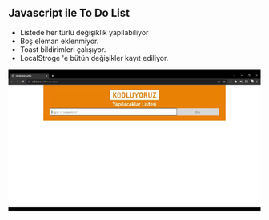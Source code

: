 ## Javascript ile To Do List
* Listede her türlü değişiklik yapılabiliyor
* Boş eleman eklenmiyor.
* Toast bildirimleri çalışıyor.
* LocalStroge 'e bütün değişikler kayıt ediliyor.


![](https://github.com/AygnAyx/ToDoList/blob/master/toDoList.gif)